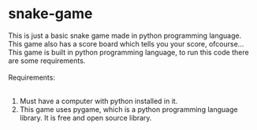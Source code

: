 # snake-game

This is just a basic snake game made in python programming language.<br>
This game also has a score board which tells you your score, ofcourse...<br>
This game is built in python programming language, to run this code there are some requirements.<br>
<br>
Requirements:<br><br>
1. Must have a computer with python installed in it.<br>
2. This game uses pygame, which is a python programming language library. It is free and open source library.<br>

